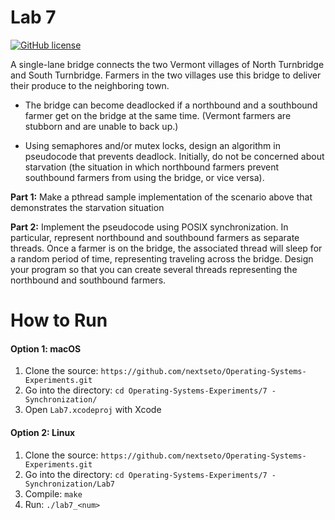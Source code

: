 # Lab 7

[![GitHub license](https://img.shields.io/badge/license-MIT-blue.svg)](https://raw.githubusercontent.com/nextseto/Operating-Systems-Experiments/master/LICENSE)

A single-lane bridge connects the two Vermont villages of North Turnbridge and South Turnbridge. Farmers in the two villages use this bridge to deliver their produce to the neighboring town.

- The bridge can become deadlocked if a northbound and a southbound farmer get on the bridge at the same time. (Vermont farmers are stubborn and are unable to back up.)

- Using semaphores and/or mutex locks, design an algorithm in pseudocode that prevents deadlock. Initially, do not be concerned about starvation (the situation in which northbound farmers prevent southbound farmers from using the bridge, or vice versa).

**Part 1:** Make a pthread sample implementation of the scenario above that demonstrates the starvation situation

**Part 2:** Implement the pseudocode using POSIX synchronization. In particular, represent northbound and southbound farmers as separate threads. Once a farmer is on the bridge, the associated thread will sleep for a random period of time, representing traveling across the bridge. Design your program so that you can create several threads representing the northbound and southbound farmers.

# How to Run

#### Option 1: macOS

1. Clone the source: `https://github.com/nextseto/Operating-Systems-Experiments.git`
2. Go into the directory: `cd Operating-Systems-Experiments/7 - Synchronization/`
3. Open `Lab7.xcodeproj` with Xcode
 
#### Option 2: Linux

1. Clone the source: `https://github.com/nextseto/Operating-Systems-Experiments.git`
2. Go into the directory: `cd Operating-Systems-Experiments/7 - Synchronization/Lab7`
3. Compile: `make`
4. Run: `./lab7_<num>` 